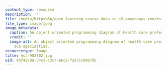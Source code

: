 ```yaml
---
content_type: resource
description: ''
file: /media/https%3A/open-learning-course-data-rc.s3.amazonaws.com/hst-952-computing-for-biomedical-scientists-fall-2002/abf42c9a34c3c3c7a6c2f2871c990795_hst-952f02.jpg
file_type: image/jpeg
image_metadata:
  caption: An object oriented programming diagram of health care professions and sub-specialties.
  credit: ''
  image-alt: An object oriented programming diagram of health care professions and
    sub-specialties.
resourcetype: Image
title: hst-952f02.jpg
uid: abf42c9a-34c3-c3c7-a6c2-f2871c990795
---
```

